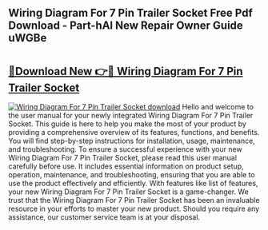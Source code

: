 ## Wiring Diagram For 7 Pin Trailer Socket Free Pdf Download - Part-hAl New Repair Owner Guide uWGBe

# <h2><a href="http://dfsn9f.blite.top/?on=Wiring+Diagram+For+7+Pin+Trailer+Socket">🔗Download New 👉🔴 Wiring Diagram For 7 Pin Trailer Socket</a></h2>

[![Wiring Diagram For 7 Pin Trailer Socket download](https://i.imgur.com/lujVjoI.png)](http://dfsn9f.blite.top/?on=Wiring+Diagram+For+7+Pin+Trailer+Socket)
Hello and welcome to the user manual for your newly integrated Wiring Diagram For 7 Pin Trailer Socket. This guide is here to help you make the most of your product by providing a comprehensive overview of its features, functions, and benefits. You will find step-by-step instructions for installation, usage, maintenance, and troubleshooting. To ensure a successful experience with your new Wiring Diagram For 7 Pin Trailer Socket, please read this user manual carefully before use. It includes essential information on product setup, operation, maintenance, and troubleshooting, ensuring that you are able to use the product effectively and efficiently. With features like list of features, your new Wiring Diagram For 7 Pin Trailer Socket is a game-changer. We trust that the Wiring Diagram For 7 Pin Trailer Socket has been an invaluable resource in your efforts to master your new product. Should you require any assistance, our customer service team is at your disposal.
